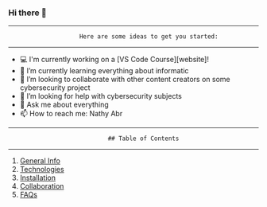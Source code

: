 ### Hi there 👋
__________________________________________________________________________________________
                        Here are some ideas to get you started:
__________________________________________________________________________________________
- 💻 I'm currently working on a [VS Code Course][website]!
- 🌱 I’m currently learning everything about informatic 
- 👯 I’m looking to collaborate with other content creators on some cybersecurity project
- 🤔 I’m looking for help with cybersecurity subjects
- 💬 Ask me about everything
- 📫 How to reach me: Nathy Abr
__________________________________________________________________________________________
                                ## Table of Contents
__________________________________________________________________________________________
1. [General Info](#general-info)
2. [Technologies](#technologies)
3. [Installation](#installation)
4. [Collaboration](#collaboration)
5. [FAQs](#faqs)
